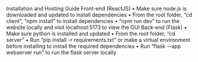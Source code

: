 <!-- @format -->

Installation and Hosting Guide
Front-end (ReactJS)
• Make sure node.js is downloaded and updated to install dependencies
• From the root folder, “cd client”, “npm install” to install dependencies
• “npm run dev” to run the website locally and visit localhost:5173 to view the GUI
Back-end (Flask)
• Make sure python is installed and updated
• From the root folder, “cd server”
• Run “pip install -r requirements.txt” or make a virtual environment before installing to install the required dependencies
• Run “flask --app webserver run” to run the flask server locally

